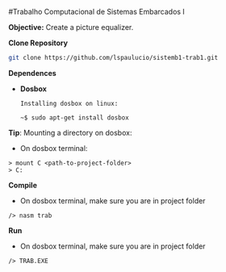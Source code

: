 #Trabalho Computacional de Sistemas Embarcados I

**Objective:** Create a picture equalizer.

**Clone Repository**
```sh
git clone https://github.com/lspaulucio/sistemb1-trab1.git
```
**Dependences** 

- **Dosbox**
  ```Dosbox
  Installing dosbox on linux:

  ~$ sudo apt-get install dosbox
  ```

**Tip**: Mounting a directory on dosbox:
  
  - On dosbox terminal:
  
  ```  
  > mount C <path-to-project-folder>
  > C:
  
  ```

**Compile**

- On dosbox terminal, make sure you are in project folder
```
/> nasm trab
```
**Run**

- On dosbox terminal, make sure you are in project folder
```
/> TRAB.EXE
```
